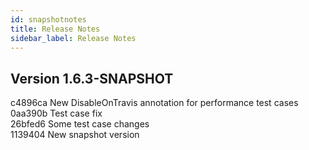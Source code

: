 ```yaml
---
id: snapshotnotes
title: Release Notes
sidebar_label: Release Notes
---
```


## Version 1.6.3-SNAPSHOT
c4896ca New DisableOnTravis annotation for performance test cases</br>
0aa390b Test case fix</br>
26bfed6 Some test case changes</br>
1139404 New snapshot version</br>